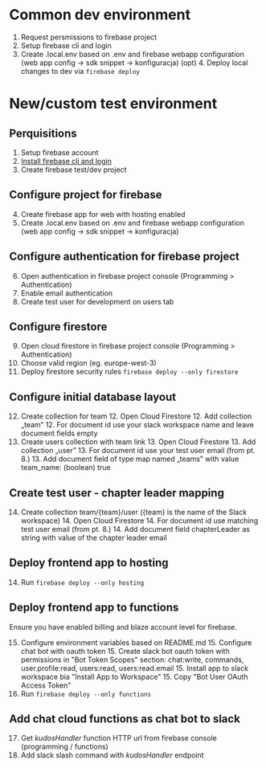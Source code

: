 # Common dev environment

1. Request persmissions to firebase project
2. Setup firebase cli and login
3. Create .local.env based on .env and firebase webapp configuration (web app config -> sdk snippet -> konfiguracja)
(opt) 4. Deploy local changes to dev via `firebase deploy`

# New/custom test environment

## Perquisitions

1. Setup firebase account
2. [Install firebase cli and login](https://firebase.google.com/docs/cli#mac-linux-npm)
3. Create firebase test/dev project

## Configure project for firebase

4. Create firebase app for web with hosting enabled
5. Create .local.env based on .env and firebase webapp configuration (web app config -> sdk snippet -> konfiguracja)

## Configure authentication for firebase project

6. Open authentication in firebase project console (Programming > Authentication)
7. Enable email authentication
8. Create test user for development on users tab

## Configure firestore

9. Open cloud firestore in firebase project console (Programming > Authentication)
10. Choose valid region (eg. europe-west-3)
11. Deploy firestore security rules `firebase deploy --only firestore`

## Configure initial database layout

12. Create collection for team
    12. Open Cloud Firestore
    12. Add collection „team”
    12. For document id use your slack workspace name and leave document fields empty
13. Create users collection with team link
    13. Open Cloud Firestore
    13. Add collection „user”
    13. For document id use your test user email (from pt. 8.)
    13. Add document field of type map named „teams” with value team_name: (boolean) true

## Create test user - chapter leader mapping

14. Create collection team/{team}/user ({team} is the name of the Slack workspace)
    14. Open Cloud Firestore
    14. For document id use matching test user email (from pt. 8.)
    14. Add document field chapterLeader as string with value of the chapter leader email

## Deploy frontend app to hosting

14. Run `firebase deploy --only hosting`

## Deploy frontend app to functions

Ensure you have enabled billing and blaze account level for firebase.

15. Configure environment variables based on README.md
    15. Configure chat bot with oauth token
        15. Create slack bot oauth token with permissions in "Bot Token Scopes" section: chat:write, commands, user.profile:read, users:read, users:read.email
        15. Install app to slack workspace bia "Install App to Workspace"
        15. Copy "Bot User OAuth Access Token"
16. Run `firebase deploy --only functions`

## Add chat cloud functions as chat bot to slack

17. Get _kudosHandler_ function HTTP url from firebase console (programming / functions)
18. Add slack slash command with _kudosHandler_ endpoint 
